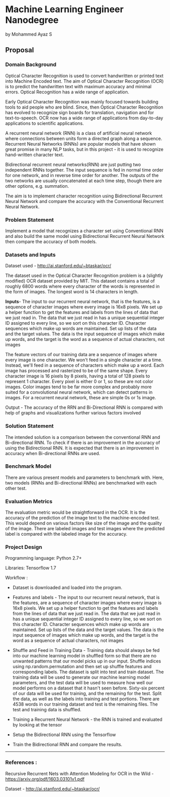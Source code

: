 # Machine Learning Engineer Nanodegree
by Mohammed Ayaz S 

## Proposal


### Domain Background

Optical Character Recognition is used to convert handwritten or printed text into Machine Encoded text. The aim of Optical Character Recognition (OCR) is to predict the handwritten text with maximum accuracy and minimal errors. Optical Recognition has a wide range of application.

Early Optical Character Recognition was mainly focused towards building tools to aid people who are blind. Since, then Optical Character Recognition has evolved to recognize sign boards for translation, navigation and for text-to-speech. OCR now has a wide range of applications from day-to-day applications to scientific applications. 

A recurrent neural network (RNN) is a class of artificial neural network where connections between units form a directed graph along a sequence. Recurrent Neural Networks (RNNs) are popular models that have shown great promise in many NLP tasks, but in this project -  it is used to recognize hand-written character text.

Bidirectional recurrent neural networks(RNN) are just putting two independent RNNs together. The input sequence is fed in normal time order for one network, and in reverse time order for another. The outputs of the two networks are usually concatenated at each time step, though there are other options, e.g. summation.

The aim is to implement character recognition using Bidirectional Recurrent Neural Network and compare the accuracy with the Conventional Recurrent Neural Network.


### Problem Statement

Implement a model that recognizes a character set using Conventional RNN and also build the same model using Bidirectional Recurrent Neural Network then compare the accuracy of both models. 


### Datasets and Inputs

Dataset used - http://ai.stanford.edu/~btaskar/ocr/

The dataset used in the Optical Character Recognition problem is a (slightly modified) OCR dataset provided by MIT. This dataset contains a total of roughly 6800  words where every character of the words is represented in the form of images. The longest word is 14 characters in length. 

**Inputs**- The input to our recurrent neural network, that is the features, is a sequence of character images where every image is 16x8 pixels. We set up a helper function to get the features and labels from the lines of data that we just read in. The data that we just read in has a unique sequential integer ID assigned to every line, so we sort on this character ID. Character sequences which make up words are maintained. Set up lists of the data and the target values. The data is the input sequence of images which make up words, and the target is the word as a sequence of actual characters, not images

The feature vectors of our training data are a sequence of images where every image is one character. We won't feed in a single character at a time. Instead, we'll feed in a sequence of characters which make up a word. Each image has processed and rasterized to be of the same shape. Every character image is 16 pixels by 8 pixels, having a total of 128 pixels to represent 1 character. Every pixel is either 0 or 1, so these are not color images. Color images tend to be far more complex and probably more suited for a convolutional neural network, which can detect patterns in images. For a recurrent neural network, these are simple 0s or 1s image. 

Output - The accuracy of the RRN and Bi-Directional RNN is compared with help of graphs and visualizations further various factors involved 


### Solution Statement

The intended solution is a comparison between the conventional RNN and Bi-directional RNN. To check if there is an improvement in the accuracy of using the Bidirectional RNN. It is expected that there is an improvement in accuracy when Bi-directional RNNs are used. 

### Benchmark Model

There are various present models and parameters to benchmark with. Here, two models (RNNs and Bi-directional RNNs) are benchmarked with each other test. 


### Evaluation Metrics

The evaluation metric would be straightforward in the OCR. It is the accuracy of the prediction of the image text to the machine-encoded test. 
This would depend on various factors like size of the image and the quality of the image. 
There are labeled images and test images where the predicted label is compared with the labeled image for the accuracy. 

### Project Design


Programming language: Python 2.7+

Libraries: Tensorflow 1.7

Workflow : 

- Dataset is downloaded and loaded into the program. 

- Features and labels - The input to our recurrent neural network, that is the features, are a sequence of character images where every image is 16x8 pixels. We set up a helper function to get the features and labels from the lines of data that we just read in. The data that we just read in has a unique sequential integer ID assigned to every line, so we sort on this character ID. Character sequences which make up words are maintained. Set up lists of the data and the target values. The data is the input sequence of images which make up words, and the target is the word as a sequence of actual characters, not images

- Shuffle and Feed in Training Data -  Training data should always be fed into our machine learning model in shuffled form so that there are no unwanted patterns that our model picks up in our input. Shuffle indices using np.random.permutation and then set up shuffle features and corresponding labels. The dataset is split into test and train dataset. The training data will be used to generate our machine learning model parameters, and the test data will be used to measure how well our model performs on a dataset that it hasn't seen before. Sixty-six percent of our data will be used for training, and the remaining for the test. Split the data, as well as the labels into training and test portions.  There are 4538 words in our training dataset and test is the remaining files. The test and training data is shuffled.


- Training a Recurrent Neural Network - the RNN is trained and evaluated by looking at the tensor

- Setup the Bidirectional RNN using the Tensorflow

- Train the Bidirectional RNN and compare the results.

-----------

### References :
 
 Recursive Recurrent Nets with Attention Modeling for OCR in the Wild - https://arxiv.org/pdf/1603.03101v1.pdf
 
 Dataset - http://ai.stanford.edu/~btaskar/ocr/




